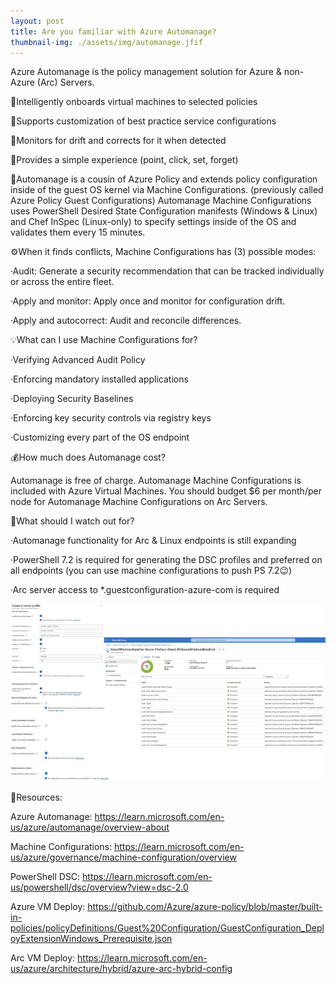 ```yaml
---
layout: post
title: Are you familiar with Azure Automanage?
thumbnail-img: ./assets/img/automanage.jfif
---
```

Azure Automanage is the policy management solution for Azure & non-Azure (Arc) Servers.

🔹Intelligently onboards virtual machines to selected policies

🔹Supports customization of best practice service configurations

🔹Monitors for drift and corrects for it when detected

🔹Provides a simple experience (point, click, set, forget)

🔺Automanage is a cousin of Azure Policy and extends policy configuration inside of the guest OS kernel via Machine Configurations. (previously called Azure Policy Guest Configurations) Automanage Machine Configurations uses PowerShell Desired State Configuration manifests (Windows & Linux) and Chef InSpec (Linux-only) to specify settings inside of the OS and validates them every 15 minutes.

⚙️When it finds conflicts, Machine Configurations has (3) possible modes:

·Audit: Generate a security recommendation that can be tracked individually or across the entire fleet.

·Apply and monitor: Apply once and monitor for configuration drift.

·Apply and autocorrect: Audit and reconcile differences.

💡What can I use Machine Configurations for?

·Verifying Advanced Audit Policy

·Enforcing mandatory installed applications

·Deploying Security Baselines

·Enforcing key security controls via registry keys

·Customizing every part of the OS endpoint

💰How much does Automanage cost?

Automanage is free of charge. Automanage Machine Configurations is included with Azure Virtual Machines. You should budget $6 per month/per node for Automanage Machine Configurations on Arc Servers.

🤷What should I watch out for?

·Automanage functionality for Arc & Linux endpoints is still expanding

·PowerShell 7.2 is required for generating the DSC profiles and preferred on all endpoints (you can use machine configurations to push PS 7.2😉)

·Arc server access to *.guestconfiguration-azure-com is required

![Image](/assets/img/automanage.jfif)

🎒Resources:

Azure Automanage: https://learn.microsoft.com/en-us/azure/automanage/overview-about

Machine Configurations: https://learn.microsoft.com/en-us/azure/governance/machine-configuration/overview

PowerShell DSC: https://learn.microsoft.com/en-us/powershell/dsc/overview?view=dsc-2.0

Azure VM Deploy: https://github.com/Azure/azure-policy/blob/master/built-in-policies/policyDefinitions/Guest%20Configuration/GuestConfiguration_DeployExtensionWindows_Prerequisite.json

Arc VM Deploy: https://learn.microsoft.com/en-us/azure/architecture/hybrid/azure-arc-hybrid-config